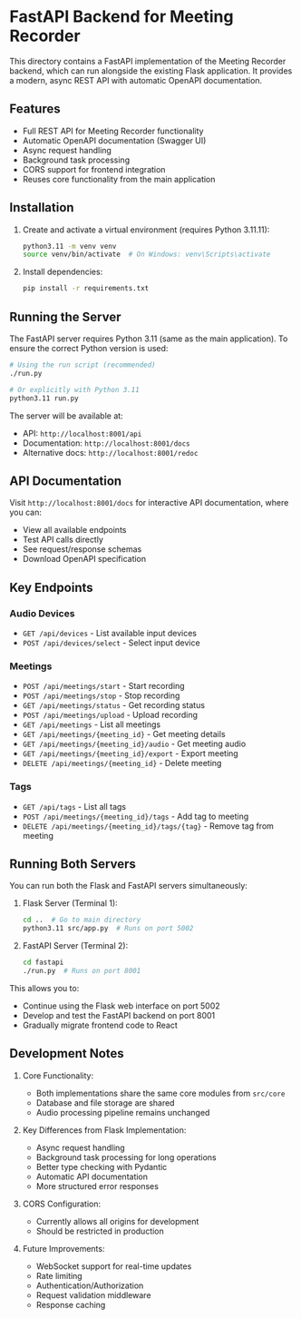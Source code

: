# FastAPI Backend for Meeting Recorder

This directory contains a FastAPI implementation of the Meeting Recorder backend, which can run alongside the existing Flask application. It provides a modern, async REST API with automatic OpenAPI documentation.

## Features

- Full REST API for Meeting Recorder functionality
- Automatic OpenAPI documentation (Swagger UI)
- Async request handling
- Background task processing
- CORS support for frontend integration
- Reuses core functionality from the main application

## Installation

1. Create and activate a virtual environment (requires Python 3.11.11):
   ```bash
   python3.11 -m venv venv
   source venv/bin/activate  # On Windows: venv\Scripts\activate
   ```

2. Install dependencies:
   ```bash
   pip install -r requirements.txt
   ```

## Running the Server

The FastAPI server requires Python 3.11 (same as the main application). To ensure the correct Python version is used:

```bash
# Using the run script (recommended)
./run.py

# Or explicitly with Python 3.11
python3.11 run.py
```

The server will be available at:
- API: `http://localhost:8001/api`
- Documentation: `http://localhost:8001/docs`
- Alternative docs: `http://localhost:8001/redoc`

## API Documentation

Visit `http://localhost:8001/docs` for interactive API documentation, where you can:
- View all available endpoints
- Test API calls directly
- See request/response schemas
- Download OpenAPI specification

## Key Endpoints

### Audio Devices
- `GET /api/devices` - List available input devices
- `POST /api/devices/select` - Select input device

### Meetings
- `POST /api/meetings/start` - Start recording
- `POST /api/meetings/stop` - Stop recording
- `GET /api/meetings/status` - Get recording status
- `POST /api/meetings/upload` - Upload recording
- `GET /api/meetings` - List all meetings
- `GET /api/meetings/{meeting_id}` - Get meeting details
- `GET /api/meetings/{meeting_id}/audio` - Get meeting audio
- `GET /api/meetings/{meeting_id}/export` - Export meeting
- `DELETE /api/meetings/{meeting_id}` - Delete meeting

### Tags
- `GET /api/tags` - List all tags
- `POST /api/meetings/{meeting_id}/tags` - Add tag to meeting
- `DELETE /api/meetings/{meeting_id}/tags/{tag}` - Remove tag from meeting

## Running Both Servers

You can run both the Flask and FastAPI servers simultaneously:

1. Flask Server (Terminal 1):
   ```bash
   cd ..  # Go to main directory
   python3.11 src/app.py  # Runs on port 5002
   ```

2. FastAPI Server (Terminal 2):
   ```bash
   cd fastapi
   ./run.py  # Runs on port 8001
   ```

This allows you to:
- Continue using the Flask web interface on port 5002
- Develop and test the FastAPI backend on port 8001
- Gradually migrate frontend code to React

## Development Notes

1. Core Functionality:
   - Both implementations share the same core modules from `src/core`
   - Database and file storage are shared
   - Audio processing pipeline remains unchanged

2. Key Differences from Flask Implementation:
   - Async request handling
   - Background task processing for long operations
   - Better type checking with Pydantic
   - Automatic API documentation
   - More structured error responses

3. CORS Configuration:
   - Currently allows all origins for development
   - Should be restricted in production

4. Future Improvements:
   - WebSocket support for real-time updates
   - Rate limiting
   - Authentication/Authorization
   - Request validation middleware
   - Response caching
